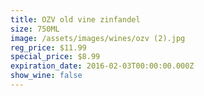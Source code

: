 ```yaml
---
title: OZV old vine zinfandel
size: 750ML
image: /assets/images/wines/ozv (2).jpg
reg_price: $11.99
special_price: $8.99
expiration_date: 2016-02-03T00:00:00.000Z
show_wine: false
---
```


